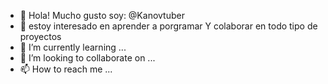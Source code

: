 - 👋 Hola! Mucho gusto soy: @Kanovtuber
- 👀 estoy interesado en aprender a porgramar
Y colaborar en todo tipo de proyectos
- 🌱 I’m currently learning ...
- 💞️ I’m looking to collaborate on ...
- 📫 How to reach me ...

<!---
Kanovtuber/Kanovtuber is a ✨ special ✨ repository because its `README.md` (this file) appears on your GitHub profile.
You can click the Preview link to take a look at your changes.
--->
